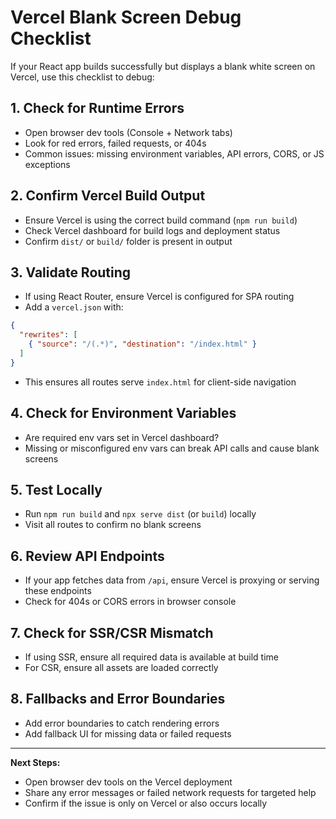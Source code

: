 # Vercel Blank Screen Debug Checklist

If your React app builds successfully but displays a blank white screen on Vercel, use this checklist to debug:

## 1. Check for Runtime Errors
- Open browser dev tools (Console + Network tabs)
- Look for red errors, failed requests, or 404s
- Common issues: missing environment variables, API errors, CORS, or JS exceptions

## 2. Confirm Vercel Build Output
- Ensure Vercel is using the correct build command (`npm run build`)
- Check Vercel dashboard for build logs and deployment status
- Confirm `dist/` or `build/` folder is present in output

## 3. Validate Routing
- If using React Router, ensure Vercel is configured for SPA routing
- Add a `vercel.json` with:

```json
{
  "rewrites": [
    { "source": "/(.*)", "destination": "/index.html" }
  ]
}
```

- This ensures all routes serve `index.html` for client-side navigation

## 4. Check for Environment Variables
- Are required env vars set in Vercel dashboard?
- Missing or misconfigured env vars can break API calls and cause blank screens

## 5. Test Locally
- Run `npm run build` and `npx serve dist` (or `build`) locally
- Visit all routes to confirm no blank screens

## 6. Review API Endpoints
- If your app fetches data from `/api`, ensure Vercel is proxying or serving these endpoints
- Check for 404s or CORS errors in browser console

## 7. Check for SSR/CSR Mismatch
- If using SSR, ensure all required data is available at build time
- For CSR, ensure all assets are loaded correctly

## 8. Fallbacks and Error Boundaries
- Add error boundaries to catch rendering errors
- Add fallback UI for missing data or failed requests

---

**Next Steps:**
- Open browser dev tools on the Vercel deployment
- Share any error messages or failed network requests for targeted help
- Confirm if the issue is only on Vercel or also occurs locally
